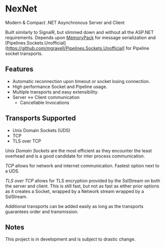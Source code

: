 # NexNet
Modern &amp; Compact .NET Asynchronous Server and Client

Built similarly to SignalR, but slimmed down and without all the ASP.NET requirements. Depends upon [MemoryPack](https://github.com/Cysharp/MemoryPack) for message serialization and [Pipelines.Sockets.Unofficial](https://github.com/mgravell/Pipelines.Sockets.Unofficial] for Pipeline socket transports.

## Features
- Automatic reconnection upon timeout or socket losing connection.
- High performance Socket and Pipeline usage.
- Multiple transports and easy extensibility.
- Server <-> Client communication
  - Cancellable Invocations
  


## Transports Supported
- Unix Domain Sockets (UDS)
- TCP
- TLS over TCP

*Unix Domain Sockets* are the most efficient as they encounter the least overhead and is  a good candidate for inter process communication.

*TCP* allows for network and internet communication. Fastest option next to a UDS.

*TLS over TCP* allows for TLS encryption provided by the SslStream on both the server and client. This is still fast, but not as fast as either prior options as it creates a Socket, wrapped by a Network stream wrapped by a SslStream.

Additional transports can be added easily as long as the transports guarantees order and transmission.

## Notes
This project is in development and is subject to drastic change.
